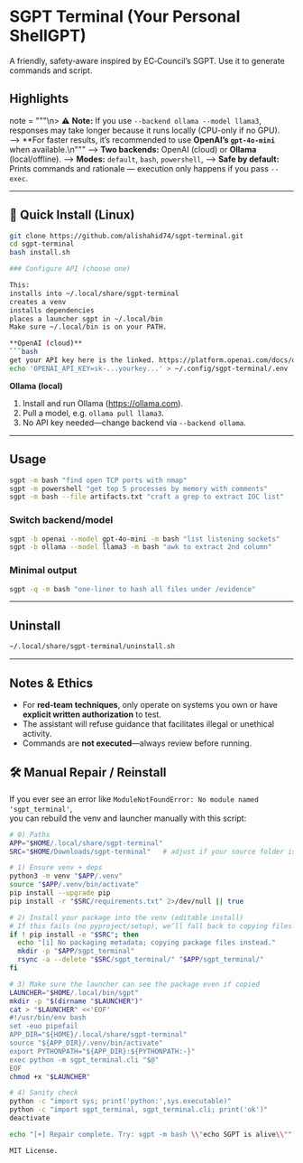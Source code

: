 # SGPT Terminal (Your Personal ShellGPT)

A friendly, safety‑aware inspired by EC‑Council’s SGPT. Use it to generate commands and script.

## Highlights
note = """\n> ⚠️ **Note:** If you use `--backend ollama --model llama3`, responses may take longer because it runs locally (CPU-only if no GPU).  
--> **For faster results, it’s recommended to use **OpenAI’s `gpt-4o-mini`** when available.\n"""
--> **Two backends:** OpenAI (cloud) or **Ollama** (local/offline).
--> **Modes:** `default`, `bash`, `powershell`,
--> **Safe by default:** Prints commands and rationale — execution only happens if you pass `--exec`.  

---

## 🚀 Quick Install (Linux)

```bash
git clone https://github.com/alishahid74/sgpt-terminal.git
cd sgpt-terminal
bash install.sh

### Configure API (choose one)

This:
installs into ~/.local/share/sgpt-terminal
creates a venv
installs dependencies
places a launcher sgpt in ~/.local/bin
Make sure ~/.local/bin is on your PATH.

**OpenAI (cloud)**  
```bash
get your API key here is the linked. https://platform.openai.com/docs/overview
echo 'OPENAI_API_KEY=sk-...yourkey...' > ~/.config/sgpt-terminal/.env
```

**Ollama (local)**  
1. Install and run Ollama (https://ollama.com).  
2. Pull a model, e.g. `ollama pull llama3`.  
3. No API key needed—change backend via `--backend ollama`.

---

## Usage

```bash
sgpt -m bash "find open TCP ports with nmap"
sgpt -m powershell "get top 5 processes by memory with comments"
sgpt -m bash --file artifacts.txt "craft a grep to extract IOC list"
```

### Switch backend/model
```bash
sgpt -b openai --model gpt-4o-mini -m bash "list listening sockets"
sgpt -b ollama --model llama3 -m bash "awk to extract 2nd column"
```

### Minimal output
```bash
sgpt -q -m bash "one-liner to hash all files under /evidence"
```

---

## Uninstall
```bash
~/.local/share/sgpt-terminal/uninstall.sh
```

---

## Notes & Ethics
- For **red‑team techniques**, only operate on systems you own or have **explicit written authorization** to test.
- The assistant will refuse guidance that facilitates illegal or unethical activity.
- Commands are **not executed**—always review before running.


## 🛠 Manual Repair / Reinstall

If you ever see an error like `ModuleNotFoundError: No module named 'sgpt_terminal'`,  
you can rebuild the venv and launcher manually with this script:

```bash
# 0) Paths
APP="$HOME/.local/share/sgpt-terminal"
SRC="$HOME/Downloads/sgpt-terminal"   # adjust if your source folder is elsewhere

# 1) Ensure venv + deps
python3 -m venv "$APP/.venv"
source "$APP/.venv/bin/activate"
pip install --upgrade pip
pip install -r "$SRC/requirements.txt" 2>/dev/null || true

# 2) Install your package into the venv (editable install)
# If this fails (no pyproject/setup), we’ll fall back to copying files.
if ! pip install -e "$SRC"; then
  echo "[i] No packaging metadata; copying package files instead."
  mkdir -p "$APP/sgpt_terminal"
  rsync -a --delete "$SRC/sgpt_terminal/" "$APP/sgpt_terminal/"
fi

# 3) Make sure the launcher can see the package even if copied
LAUNCHER="$HOME/.local/bin/sgpt"
mkdir -p "$(dirname "$LAUNCHER")"
cat > "$LAUNCHER" <<'EOF'
#!/usr/bin/env bash
set -euo pipefail
APP_DIR="${HOME}/.local/share/sgpt-terminal"
source "${APP_DIR}/.venv/bin/activate"
export PYTHONPATH="${APP_DIR}:${PYTHONPATH:-}"
exec python -m sgpt_terminal.cli "$@"
EOF
chmod +x "$LAUNCHER"

# 4) Sanity check
python -c "import sys; print('python:',sys.executable)"
python -c "import sgpt_terminal, sgpt_terminal.cli; print('ok')"
deactivate

echo "[+] Repair complete. Try: sgpt -m bash \\"echo SGPT is alive\\""

MIT License.
